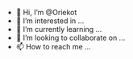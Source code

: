 - 👋 Hi, I’m @Oriekot
- 👀 I’m interested in ...
- 🌱 I’m currently learning ...
- 💞️ I’m looking to collaborate on ...
- 📫 How to reach me ...

<!---
Oriekot/Oriekot is a ✨ special ✨ repository because its `README.md` (this file) appears on your GitHub profile.
You can click the Preview link to take a look at your changes.
--->
